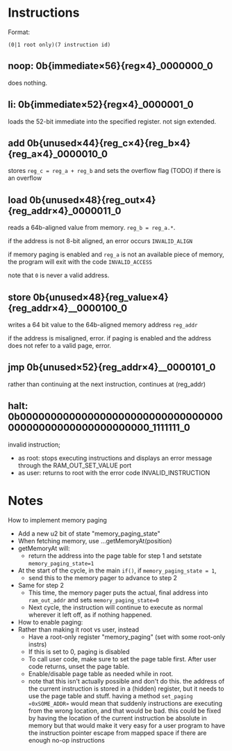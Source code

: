 # Instructions

Format:

`(0|1 root only)(7 instruction id)`

## noop: 0b{immediate×56}{reg×4}_0000000_0

does nothing.

## li: 0b{immediate×52}{reg×4}_0000001_0

loads the 52-bit immediate into the specified register. not sign extended.

## add 0b{unused×44}{reg_c×4}{reg_b×4}{reg_a×4}_0000010_0

stores `reg_c = reg_a + reg_b` and sets the overflow flag (TODO) if there is an overflow

## load 0b{unused×48}{reg_out×4}{reg_addr×4}_0000011_0

reads a 64b-aligned value from memory. `reg_b = reg_a.*`.

if the address is not 8-bit aligned, an error occurs `INVALID_ALIGN`

if memory paging is enabled and `reg_a` is not an available piece of memory, the program will exit with the code `INVALID_ACCESS`

note that `0` is never a valid address.

## store 0b{unused×48}{reg_value×4}{reg_addr×4}__0000100_0

writes a 64 bit value to the 64b-aligned memory address `reg_addr`

if the address is misaligned, error. if paging is enabled and the address does not refer to a valid page, error.

## jmp 0b{unused×52}{reg_addr×4}__0000101_0

rather than continuing at the next instruction, continues at (reg_addr)

## halt: 0b00000000000000000000000000000000000000000000000000000000_1111111_0

invalid instruction;

- as root: stops executing instructions and displays an error message through the RAM_OUT_SET_VALUE port
- as user: returns to root with the error code INVALID_INSTRUCTION

# Notes

How to implement memory paging

- Add a new u2 bit of state "memory_paging_state"
- When fetching memory, use ...getMemoryAt(position)
- getMemoryAt will:
  - return the address into the page table for step 1 and setstate `memory_paging_state=1`
- At the start of the cycle, in the main `if()`, if `memory_paging_state = 1`,
  - send this to the memory pager to advance to step 2
- Same for step 2
  - This time, the memory pager puts the actual, final address into `ram_out_addr` and sets `memory_paging_state=0`
  - Next cycle, the instruction will continue to execute as normal wherever it left off, as if nothing happened.
- How to enable paging:
- Rather than making it root vs user, instead
  - Have a root-only register "memory_paging" (set with some root-only instrs)
  - If this is set to 0, paging is disabled
  - To call user code, make sure to set the page table first. After user code returns, unset the page table.
  - Enable/disable page table as needed while in root.
  - note that this isn't actually possible and don't do this. the address of the current instruction is
    stored in a (hidden) register, but it needs to use the page table and stuff.
    having a method `set_paging «0xSOME_ADDR»` would mean that suddenly instructions
    are executing from the wrong location, and that would be bad.
    this could be fixed by having the location of the current instruction be absolute in
    memory but that would make it very easy for a user program to have the instruction pointer
    escape from mapped space if there are enough no-op instructions
